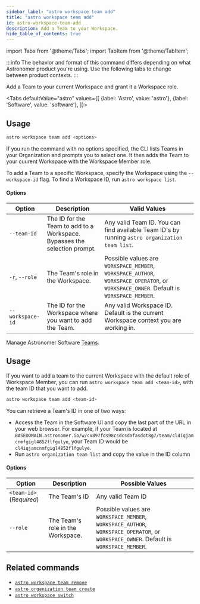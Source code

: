 ```yaml
---
sidebar_label: "astro workspace team add"
title: "astro workspace team add"
id: astro-workspace-team-add
description: Add a Team to your Workspace.
hide_table_of_contents: true
---
```


import Tabs from '@theme/Tabs';
import TabItem from '@theme/TabItem';

:::info
The behavior and format of this command differs depending on what Astronomer product you're using. Use the following tabs to change between product contexts.
:::

Add a Team to your current Workspace and grant it a Workspace role.

<Tabs
defaultValue="astro"
values={[
{label: 'Astro', value: 'astro'},
{label: 'Software', value: 'software'},
]}>

<TabItem value="astro">

## Usage

```sh
astro workspace team add <options>
```

If you run the command with no options specified, the CLI lists Teams in your Organization and prompts you to select one. It then adds the Team to your cuurent Workspace with the Workspace Member role.

To add a Team to a specific Workspace, specify the Workspace using the `--workspace-id` flag. To find a Workspace ID, run `astro workspace list`.

#### Options

| Option           | Description                                                               | Valid Values                                                                                                                           |
| ---------------- | ------------------------------------------------------------------------- | -------------------------------------------------------------------------------------------------------------------------------------- |
| `--team-id`      | The ID for the Team to add to a Workspace. Bypasses the selection prompt. | Any valid Team ID. You can find available Team ID's by running `astro organization team list`.                                         |
| `-r`, `--role`   | The Team's role in the Workspace.                                         | Possible values are `WORKSPACE_MEMBER`, `WORKSPACE_AUTHOR`, `WORKSPACE_OPERATOR`, or `WORKSPACE_OWNER`. Default is `WORKSPACE_MEMBER`. |
| `--workspace-id` | The ID for the Workspace where you want to add the Team.                  | Any valid Workspace ID. Default is the current Workspace context you are working in.                                                   |

</TabItem>

<TabItem value="software">

Manage Astronomer Software [Teams](https://docs.astronomer.io/software/import-idp-groups).

## Usage

If you want to add a team to the current Workspace with the default role of Workspace Member, you can run `astro workspace team add <team-id>`, with the team ID that you want to add.

```sh
astro workspace team add <team-id>
```

You can retrieve a Team's ID in one of two ways:

- Access the Team in the Software UI and copy the last part of the URL in your web browser. For example, if your Team is located at `BASEDOMAIN.astronomer.io/w/cx897fds98csdcsdafasdot8g7/team/cl4iqjamcnmfgigl4852flfgulye`, your Team ID would be `cl4iqjamcnmfgigl4852flfgulye`.
- Run `astro organization team list` and copy the value in the ID column

#### Options

| Option                   | Description                       | Possible Values                                                                                                                        |
| ------------------------ | --------------------------------- | -------------------------------------------------------------------------------------------------------------------------------------- |
| `<team-id>` (_Required_) | The Team's ID                     | Any valid Team ID                                                                                                                      |
| `--role`                 | The Team's role in the Workspace. | Possible values are `WORKSPACE_MEMBER`, `WORKSPACE_AUTHOR`, `WORKSPACE_OPERATOR`, or `WORKSPACE_OWNER`. Default is `WORKSPACE_MEMBER`. |

</TabItem>
</Tabs>

## Related commands

- [`astro workspace team remove`](cli/astro-workspace-team-remove.md)
- [`astro organization team create`](cli/astro-organization-team-create.md)
- [`astro workspace switch`](cli/astro-workspace-switch.md)
